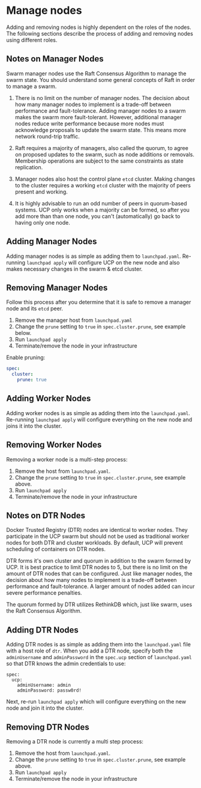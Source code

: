# Manage nodes

Adding and removing nodes is highly dependent on the roles of the nodes. The following sections describe the process of adding and removing nodes using different roles.

## Notes on Manager Nodes

Swarm manager nodes use the Raft Consensus Algorithm to manage the swarm state. You should understand some general concepts of Raft in order to manage a swarm.

1. There is no limit on the number of manager nodes. The decision about how many manager nodes to implement is a trade-off between performance and fault-tolerance. Adding manager nodes to a swarm makes the swarm more fault-tolerant. However, additional manager nodes reduce write performance because more nodes must acknowledge proposals to update the swarm state. This means more network round-trip traffic.

2. Raft requires a majority of managers, also called the quorum, to agree on proposed updates to the swarm, such as node additions or removals. Membership operations are subject to the same constraints as state replication.

3. Manager nodes also host the control plane `etcd` cluster. Making changes to the cluster requires a working `etcd` cluster with the majority of peers present and working.

4. It is highly advisable to run an odd number of peers in quorum-based systems. UCP only works when a majority can be formed, so after you add more than than one node, you can't (automatically) go back to having only one node.

## Adding Manager Nodes

Adding manager nodes is as simple as adding them to `launchpad.yaml`. Re-running `launchpad apply` will configure UCP on the new node and also makes necessary changes in the swarm & etcd cluster.

## Removing Manager Nodes

Follow this process after you determine that it is safe to remove a manager node and its `etcd` peer.

1. Remove the manager host from `launchpad.yaml`
2. Change the `prune` setting to `true` in `spec.cluster.prune`, see example below.
3. Run `launchpad apply`
4. Terminate/remove the node in your infrastructure

Enable pruning:

```yaml
spec:
  cluster:
    prune: true
```

## Adding Worker Nodes

Adding worker nodes is as simple as adding them into the `launchpad.yaml`. Re-running `launchpad apply` will configure everything on the new node and joins it into the cluster.

## Removing Worker Nodes

Removing a worker node is a multi-step process:

1. Remove the host from `launchpad.yaml`.
2. Change the `prune` setting to `true` in `spec.cluster.prune`, see example above.
3. Run `launchpad apply`
4. Terminate/remove the node in your infrastructure

## Notes on DTR Nodes

Docker Trusted Registry (DTR) nodes are identical to worker nodes. They participate in the UCP swarm but should not be used as traditional worker nodes for both DTR and cluster workloads. By default, UCP will prevent scheduling of containers on DTR nodes.

DTR forms it's own cluster and quorum in addition to the swarm formed by UCP. It is best practice to limit DTR nodes to 5, but there is no limit on the amount of DTR nodes that can be configured. Just like manager nodes, the decision about how many nodes to implement is a trade-off between performance and fault-tolerance. A larger amount of nodes added can incur severe performance penalties.

The quorum formed by DTR utilizes RethinkDB which, just like swarm, uses the Raft Consensus Algorithm.

## Adding DTR Nodes

Adding DTR nodes is as simple as adding them into the `launchpad.yaml` file with a host role of `dtr`. When you add a DTR node, specify both the `adminUsername` and `adminPassword` in the `spec.ucp` section of `launchpad.yaml` so that DTR knows the admin credentials to use:

```
spec:
  ucp:
    adminUsername: admin
    adminPassword: passw0rd!
```

Next, re-run `launchpad apply` which will configure everything on the new node and join it into the cluster.

## Removing DTR Nodes

Removing a DTR node is currently a multi step process:

1. Remove the host from `launchpad.yaml`.
2. Change the `prune` setting to `true` in `spec.cluster.prune`, see example above.
3. Run `launchpad apply`
4. Terminate/remove the node in your infrastructure
